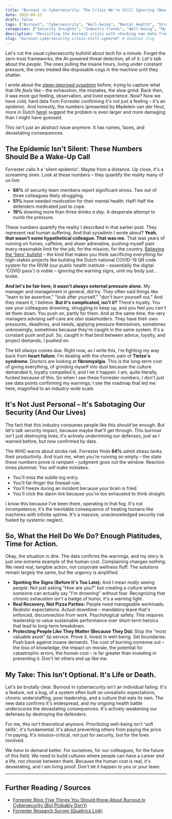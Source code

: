 ```yaml
---
title: "Burnout in Cybersecurity: The Crisis We're Still Ignoring (Now With Data)"
date: 2025-04-23
draft: false
tags: ["Burnout", "Cybersecurity", "Well-being", "Mental Health", "Stress", "CISO", "Forrester", "Human Factor", "IT Health", "Workload", "Industry Trends", "Sleep Deprivation", "Sysadmin Life", "Personal Cost"]
categories: ["Security Insights", "Industry Trends", "Well-being", "My Perspective", "Personal Story"]
description: "Revisiting the burnout crisis with shocking new data from Forrester and the harsh reality of my own health consequences. It's worse than we thought."
slug: "burnout-cybersecurity-crisis-still-ignored" # Updated slug
---
```


Let's cut the usual cybersecurity bullshit about tech for a minute. Forget the zero-trust frameworks, the AI-powered threat detection, all of it. Let's talk about the *people*. The ones pulling the insane hours, living under constant pressure, the ones treated like disposable cogs in the machine until they shatter.

I wrote about the [sleep-deprived sysadmin](/posts/2025/03/the-sleep-deprived-sysadmin-how-lack-of-sleep-affects-performance-productivity-and-security/) before, trying to capture what that life *feels* like – the exhaustion, the mistakes, the slow grind. Back then, it was more gut feeling, observation, and lived experience. Now? Now we have cold, hard data from Forrester confirming it's not just a feeling – it's an epidemic. And honestly, the numbers (presented by Madelein van der Hout, more in Dutch [here](https://digitaltrustcommunity.nl/lobby/b/blogs-artikelen/posts/burn-out-in-cybersecurity-een-onderbelichte-crisis)) suggest the problem is even larger and more damaging than I might have guessed.

This isn't just an abstract issue anymore. It has names, faces, and devastating consequences.

## The Epidemic Isn't Silent: These Numbers Should Be a Wake-Up Call

Forrester calls it a 'silent epidemic'. Maybe from a distance. Up close, it's a screaming siren. Look at these numbers – they quantify the reality many of us live:

*   **66%** of security team members report significant stress. Two out of three colleagues likely struggling.
*   **51%** have needed *medication* for their mental health. Half! Half the defenders medicated just to cope.
*   **19%** downing more than three drinks *a day*. A desperate attempt to numb the pressure.

These numbers quantify the reality I described in that earlier post. They represent real human suffering. And that sysadmin I wrote about? **Yeah, that wasn't some hypothetical colleague. That was me.** That was years of running on fumes, caffeine, and sheer adrenaline, pushing myself past every reasonable limit for the job, for the mission, for the country. [Believing the 'hero' bullshit](/posts/2025/04/digital-drivers-license-netherlands/) – the kind that makes you think sacrificing everything for high-stakes projects like building the Dutch national COVID-19 QR code system for the RIVM (our public health institute – essentially the digital 'COVID pass') is noble – ignoring the warning signs, until my body just... broke.

**And let's be fair here, it wasn't always external pressure alone.** My manager and management in general, *did* try. They often said things like "learn to be assertive," "look after yourself," "don't burn yourself out." And they meant it, I believe. **But it's complicated, isn't it?** There's loyalty. You see your colleagues drowning, struggling to keep up, and you feel you *can't* let them down. You push on, partly for them. And at the same time, the very managers advising self-care are *also* stakeholders. They have their own pressures, deadlines, and needs, applying pressure themselves, sometimes unknowingly, sometimes because they're caught in the same system. It's a constant push and pull. So, caught in that bind between advice, loyalty, and project demands, I pushed on.

The bill *always* comes due. Right now, as I write this, I'm fighting my way back from **heart failure**. I'm dealing with the chronic pain of **Tietze's syndrome**. Doctors are looking at **fibromyalgia**. This is the long-term cost of giving everything, of grinding myself into dust because the culture demanded it, loyalty compelled it, and I let it happen. I am, quite literally, fucked because of this. So when I see these Forrester numbers, I don't just see data points confirming my warnings; I see the roadmap that led me here, magnified to an industry-wide scale.

## It's Not Just Personal – It's Sabotaging Our Security (And Our Lives)

The fact that this industry consumes people like this *should* be enough. But let's talk security impact, because maybe that'll get through. This burnout isn't just destroying lives; it's actively undermining our defenses, just as I warned before, but now confirmed by data.

The WHO warns about stroke risk. Forrester finds **64%** admit stress tanks their productivity. And trust me, when you're running on empty – the state these numbers prove is rampant – judgment goes out the window. Reaction times plummet. You *will* make mistakes.

*   You'll miss the subtle log entry.
*   You'll fat-finger the firewall rule.
*   You'll freeze during an incident because your brain is fried.
*   You'll click the damn link because you're too exhausted to think straight.

I know this because I've been there, operating in that fog. It's not incompetence; it's the inevitable consequence of treating humans like machines with infinite uptime. It's a massive, unacknowledged security risk fueled by systemic neglect.

## So, What the Hell Do We Do? Enough Platitudes, Time for Action.

Okay, the situation is dire. The data confirms the warnings, and my story is just one extreme example of the human cost. Complaining changes nothing. We need real, tangible action, not corporate wellness fluff. The solutions remain largely the same, but the urgency is amplified:

*   **Spotting the Signs (Before It's Too Late):** And I mean *really* seeing people. Not just asking "How are you?" but creating a culture where someone can actually say "I'm drowning" without fear. Recognizing that chronic exhaustion isn't a badge of honor, it's a warning light.
*   **Real Recovery, Not Pizza Parties:** People need manageable workloads. Realistic expectations. *Actual* downtime – mandatory leave that's enforced, disconnection from work. Psychological safety. This requires leadership to value sustainable performance over short-term heroics that lead to long-term breakdown.
*   **Protecting People Like They Matter (Because They Do):** Stop the "most valuable asset" lip service. Prove it. Invest in well-being. Set boundaries. Push back against insane demands. The cost of burning someone out – the loss of knowledge, the impact on morale, the potential for catastrophic errors, the *human* cost – is far greater than investing in preventing it. Don't let others end up like me.

## My Take: This Isn't Optional. It's Life or Death.

Let's be brutally clear. Burnout in cybersecurity isn't an individual failing. It's a feature, not a bug, of a system often built on unrealistic expectations, chronic understaffing, poor leadership, and a culture that eats its own. The new data confirms it's widespread, and my ongoing health battle underscores the devastating consequences. It's actively weakening our defenses by destroying the defenders.

For me, this isn't theoretical anymore. Prioritizing well-being isn't 'soft skills'; it's fundamental. It's about preventing others from paying the price I'm paying. It's mission-critical, not just for security, but for the lives involved.

We *have* to demand better. For ourselves, for our colleagues, for the future of this field. We need to build cultures where people can have a career *and* a life, not choose between them. Because the human cost is real, it's devastating, and I am living proof. Don't let it happen to you or your team.

---

## Further Reading / Sources

*   [Forrester Blog: Five Things You Should Know About Burnout In Cybersecurity (But Probably Don’t)](https://www.forrester.com/blogs/five-things-you-should-know-about-burnout-in-cybersecurity-but-probably-dont/)
*   [Forrester Research Survey (Qualtrics Link)](https://forrester.co1.qualtrics.com/jfe/form/SV_3POLOKaGiJFWQEC)
